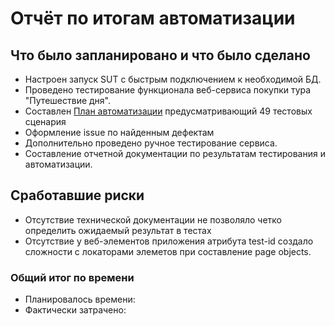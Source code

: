 # Отчёт по итогам автоматизации
## Что было запланировано и что было сделано
- Настроен  запуск SUT с быстрым подключением к необходимой БД.
- Проведено тестирование функционала веб-сервиса покупки тура "Путешествие дня".
- Составлен [План автоматизации](https://github.com/TIgorT/CourseProjectBuyingTour/blob/main/documents/Plan.md) предусматривающий 49 тестовых сценария
- Оформление issue по найденным дефектам
- Дополнительно проведено ручное тестирование сервиса.
- Составление отчетной документации по результатам тестирования и автоматизации.
## Сработавшие риски
- Отсутствие технической документации не позволяло четко определить ожидаемый результат в тестах
- Отсутствие у веб-элементов приложения атрибута test-id создало сложности с локаторами элеметов при составление page objects.
### Общий итог по времени
- Планировалось времени: 
- Фактически затрачено: 
